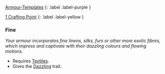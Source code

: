 
[Armour-Templates](Game/Armour-Templates)
{: .label .label-purple }

[1 Crafting Point](Game/Designing-Weapons#Crafting%20Points)
{: .label .label-yellow }

### Fine
*Your armour incorporates fine linens, silks, furs or other more exotic fibres, which impress and captivate with their dazzling colours and flowing motions.*
* Requires [Textiles](Game/Textiles).
* Gives the [Dazzling](Game/Core/Blocks/Dazzling) trait.